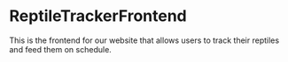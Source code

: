 # ReptileTrackerFrontend
This is the frontend for our website that allows users to track their reptiles and feed them on schedule.
